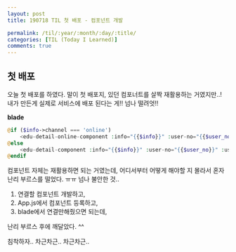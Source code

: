 ```yaml
---
layout: post
title: 190718 TIL 첫 배포 - 컴포넌트 개발

permalink: /til/:year/:month/:day/:title/
categories: [TIL (Today I Learned)]
comments: true
---
```


## **첫 배포**
오늘 첫 배포를 하였다. 
말이 첫 배포지, 있던 컴포너트를 살짝 재활용하는 거였지만..! 내가 만든게 실제로 서비스에 배포 된다는 게!! 넘나 떨려엇!!

**blade**
```php
@if ($info->channel === 'online')
    <edu-detail-online-component :info="{{$info}}" :user-no="{{$user_no}}" :user-type="{{$user_type}}" user-id="{{$user_id}}"></edu-detail-online-component>
@else
    <edu-detail-component :info="{{$info}}" :user-no="{{$user_no}}" :user-type="{{$user_type}}" user-id="{{$user_id}}"></edu-detail-component>
@endif
```

컴포넌트 자체는 재활용하면 되는 거였는데, 어디서부터 어떻게 해야할 지 몰라서 혼자 난리 부르스를 떨었다. ㅠㅠ 넘나 불안한 것.. 

1. 연결할 컴포넌트 개발하고,
2. App.js에서 컴포넌트 등록하고,
3. blade에서 연결만해줬으면 되는데,

난리 부르스 후에 깨달았다. ^^

침착하자.. 차근차근.. 차근차근.. 
